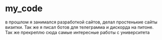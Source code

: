# my_code
в прошлом я занимался разработкой сайтов, делал простенькие сайты визитки. Так же я писал ботов для телеграмма и дискорда на питоне. Так же прекреплю сюда самые интересные работы с университета 
